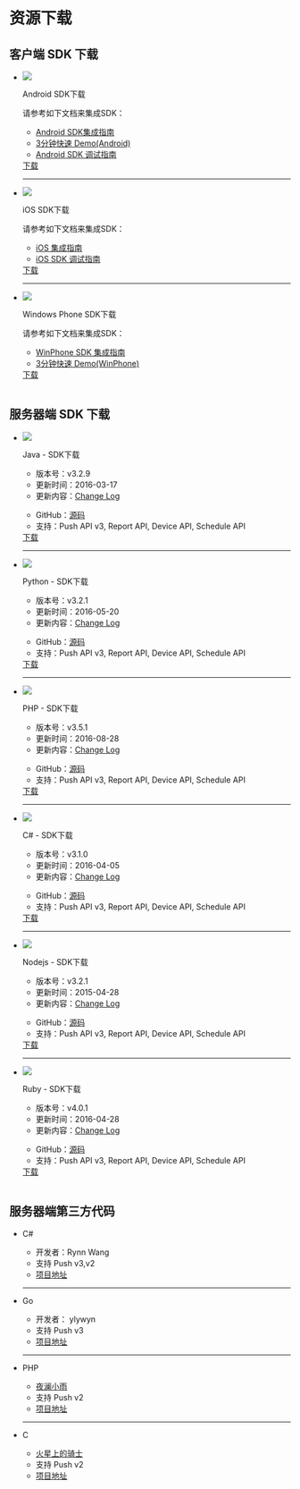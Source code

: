 # 资源下载

## 客户端 SDK 下载
<table>
<div class="download">
<ul>
<li>
<div class="download-left">
<div class="download-image">
<img src="../image/resource_android.png">
</div>
</div>
<div class="download-right">
<div class="download-title">
<p>Android SDK下载</p>
</div>
<div class="download-info">
<p>请参考如下文档来集成SDK：</p>
<ul class="download-info-ul">
<li><a href="../client/Android/android_guide">Android SDK集成指南</a></li>
<li><a href="../client/Android/android_3m">3分钟快速 Demo(Android)</a></li>
<li><a href="../client/Android/android_debug_guide">Android SDK 调试指南</a></li>
<div style=" clear:both; visibility:hidden;">
</ul>
</div>
<div class="download-icon">
<a href="https://www.jiguang.cn/downloads/sdk/android/">下载</a>
</div>
</div>
<div class="hr">
<hr />
</div>
</li>

<li>
<div class="download-left">
<div class="download-image">
<img src="../image/resource_ios.png">
</div>
</div>
<div class="download-right">
<div class="download-title">
<p>iOS SDK下载</p>
</div>
<div class="download-info">
<p>请参考如下文档来集成SDK：</p>
<ul class="download-info-ul">
<li><a href="../client/iOS/ios_guide_new">iOS 集成指南</a></li>
<li><a href="../client/iOS/ios_debug_guide/">iOS SDK 调试指南</a></li>
<div style=" clear:both; visibility:hidden;">
</ul>
</div>
<div class="download-icon">
<a href="https://www.jiguang.cn/downloads/sdk/ios">下载</a>
</div>
</div>
<div class="hr">
<hr />
</div>
</li>

<li>
<div class="download-left">
<div class="download-image">
<img src="../image/resource_wp.png">
</div>
</div>
<div class="download-right">
<div class="download-title">
<p>Windows Phone SDK下载</p>
</div>
<div class="download-info">
<p>请参考如下文档来集成SDK：</p>
<ul class="download-info-ul">
<li><a href="../client/Windows Phone/winphone_guide">WinPhone SDK 集成指南</a></li>
<li><a href="../client/Windows Phone/winphone_3m">3分钟快速 Demo(WinPhone)</a></li>
<div style=" clear:both; visibility:hidden;">
</ul>
</div>
<div class="download-icon">
<a href="https://www.jiguang.cn/downloads/sdk/winphone/">下载</a>
</div>
</div>
</li>
<div style=" clear:both; visibility:hidden;">
</ul>
</div>
</table>

##  服务器端 SDK 下载


<table>
<div class="download">
<ul>
<li>
<div class="download-left">
<div class="download-image">
<img src="../image/resource_sdk_java.png">
</div>
</div>
<div class="download-right">
<div class="download-title">
<p>Java - SDK下载</p>
</div>
<div class="download-info">
<ul class="download-info-ul">
<li>版本号：v3.2.9</li>
<li>更新时间：2016-03-17</li>
<li>更新内容：<a href="https://github.com/jpush/jpush-api-java-client/releases">Change Log</a></li>
<div style=" clear:both; visibility:hidden;">
</ul>
<ul class="download-info-ul">
<li>GitHub：<a href="https://github.com/jpush/jpush-api-java-client">源码</a></li>
<li>支持：Push API v3, Report API, Device API, Schedule API</li>
<div style=" clear:both; visibility:hidden;">
</ul>
</div>
<div class="download-icon">
<a href="https://www.jiguang.cn/downloads/resource/1459130284033">下载</a>
</div>
</div>
<div class="hr">
<hr />
</div>
</li>
<li>
<div class="download-left">
<div class="download-image">
<img src="../image/resource_sdk_python.png">
</div>
</div>
<div class="download-right">
<div class="download-title">
<p>Python - SDK下载</p>
</div>
<div class="download-info">
<ul class="download-info-ul">
<li>版本号：v3.2.1</li>
<li>更新时间：2016-05-20</li>
<li>更新内容：<a href="https://github.com/jpush/jpush-api-python-client/releases">Change Log</a></li>
<div style=" clear:both; visibility:hidden;">
</ul>
<ul class="download-info-ul">
<li>GitHub：<a href="https://github.com/jpush/jpush-api-python-client">源码</a></li>
<li>支持：Push API v3, Report API, Device API, Schedule API</li>
<div style=" clear:both; visibility:hidden;">
</ul>
</div>
<div class="download-icon">
<a href="https://www.jiguang.cn/downloads/resource/1467706953218">下载</a>
</div>
</div>
<div class="hr">
<hr />
</div>
</li>
<li>
<div class="download-left">
<div class="download-image">
<img src="../image/resource_sdk_php.png">
</div>
</div>
<div class="download-right">
<div class="download-title">
<p>PHP - SDK下载</p>
</div>
<div class="download-info">
<ul class="download-info-ul">
<li>版本号：v3.5.1</li>
<li>更新时间：2016-08-28</li>
<li>更新内容：<a href="https://github.com/jpush/jpush-api-php-client/releases">Change Log</a></li>
<div style=" clear:both; visibility:hidden;">
</ul>
<ul class="download-info-ul">
<li>GitHub：<a href="https://github.com/jpush/jpush-api-php-client">源码</a></li>
<li>支持：Push API v3, Report API, Device API, Schedule API</li>
<div style=" clear:both; visibility:hidden;">
</ul>
</div>
<div class="download-icon">
<a href="https://sdkfiledl.jiguang.cn/jpush-api-php-client-3.5.1.zip">下载</a>
</div>
</div>
<div class="hr">
<hr />
</div>
</li>
<li>
<div class="download-left">
<div class="download-image">
<img src="../image/resource_sdk_csharp.png">
</div>
</div>
<div class="download-right">
<div class="download-title">
<p>C# - SDK下载</p>
</div>
<div class="download-info">
<ul class="download-info-ul">
<li>版本号：v3.1.0</li>
<li>更新时间：2016-04-05</li>
<li>更新内容：<a href="https://github.com/jpush/jpush-api-csharp-client/releases">Change Log</a></li>
<div style=" clear:both; visibility:hidden;">
</ul>
<ul class="download-info-ul">
<li>GitHub：<a href="https://github.com/jpush/jpush-api-csharp-client">源码</a></li>
<li>支持：Push API v3, Report API, Device API, Schedule API</li>
<div style=" clear:both; visibility:hidden;">
</ul>
</div>
<div class="download-icon">
<a href="https://www.jiguang.cn/downloads/resource/1467707440043">下载</a>
</div>
</div>
<div class="hr">
<hr />
</div>
</li>
<li>
<div class="download-left">
<div class="download-image">
<img src="../image/resource_sdk_nodejs.png">
</div>
</div>
<div class="download-right">
<div class="download-title">
<p>Nodejs - SDK下载</p>
</div>
<div class="download-info">
<ul class="download-info-ul">
<li>版本号：v3.2.1</li>
<li>更新时间：2015-04-28</li>
<li>更新内容：<a href="https://github.com/jpush/jpush-api-nodejs-client/releases">Change Log</a></li>
<div style=" clear:both; visibility:hidden;">
</ul>
<ul class="download-info-ul">
<li>GitHub：<a href="https://github.com/jpush/jpush-api-nodejs-client">源码</a></li>
<li>支持：Push API v3, Report API, Device API, Schedule API</li>
<div style=" clear:both; visibility:hidden;">
</ul>
</div>
<div class="download-icon">
<a href="https://www.jiguang.cn/downloads/resource/1459130200447">下载</a>
</div>
</div>
<div class="hr">
<hr />
</div>
</li>
<li>
<div class="download-left">
<div class="download-image">
<img src="../image/resource_sdk_ruby.png">
</div>
</div>
<div class="download-right">
<div class="download-title">
<p>Ruby - SDK下载</p>
</div>
<div class="download-info">
<ul class="download-info-ul">
<li>版本号：v4.0.1</li>
<li>更新时间：2016-04-28</li>
<li>更新内容：<a href="https://github.com/jpush/jpush-api-ruby-client/releases">Change Log</a></li>
<div style=" clear:both; visibility:hidden;">
</ul>
<ul class="download-info-ul">
<li>GitHub：<a href="https://github.com/jpush/jpush-api-ruby-client">源码</a></li>
<li>支持：Push API v3, Report API, Device API, Schedule API</li>
<div style=" clear:both; visibility:hidden;">
</ul>
</div>
<div class="download-icon">
<a href="https://www.jiguang.cn/downloads/resource/1461742750944">下载</a>
</div>
</div>
</li>
<div style=" clear:both; visibility:hidden;">
</ul>
</div>
</table>

## 服务器端第三方代码</h2>

<table>
<div class="download">
<ul>
<li>
<div class="developer">
<div class="developer-right">
<div class="developer-title">
<p>C#</p>
</div>
<div class="developer-info">
<ul class="developer-info-ul">
<li>开发者：Rynn Wang </li>
<li>支持 Push v3,v2 </li>
<li><a href="https://jpush.codeplex.com/">项目地址</a></li>
<div style=" clear:both; visibility:hidden;">
</ul>
</div>
</div>
</div>
<div class="hr">
<hr />
</div>
</li>
<li>
<div class="developer">

<div class="developer-right">
<div class="developer-title">
<p>Go</p>
</div>
<div class="developer-info">
<ul class="developer-info-ul">
<li>开发者： ylywyn</li>
<li>支持 Push v3</li>
<li><a href="https://github.com/ylywyn/jpush-api-go-client">项目地址</a></li>
<div style=" clear:both; visibility:hidden;">
</ul>
</div>
</div>
</div>
<div class="hr">
<hr />
</div>
</li>
<li>
<div class="developer">

<div class="developer-right">
<div class="developer-title">
<p>PHP</p>
</div>
<div class="developer-info">
<ul class="developer-info-ul">
<li><a href="http://www.yelanxiaoyu.com">夜澜小雨</a></li>
<li>支持 Push v2</li>
<li><a href="http://www.yelanxiaoyu.com/code/phonegap%E5%BC%80%E5%8F%91/jpush_push_php_server.html">项目地址</a></li>
<div style=" clear:both; visibility:hidden;">
</ul>
</div>
</div>
</div>
<div class="hr">
<hr />
</div>
</li>
<li>
<div class="developer">
<div class="developer-right">
<div class="developer-title">
<p>C</p>
</div>
<div class="developer-info">
<ul class="developer-info-ul">
<li><a href="http://www.weibo.com/issacsonjj">火星上的骑士</a></li>
<li>支持 Push v2</li>
<li><a href="https://github.com/issacsonjj/JPushDemo">项目地址</a></li>
<div style=" clear:both; visibility:hidden;">
</ul>
</div>
</div>
</div>
</li>
<div style=" clear:both; visibility:hidden;">
</ul>
</div>
</table>